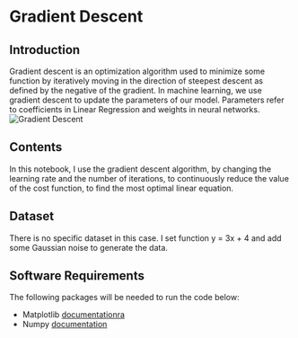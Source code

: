 # Gradient Descent

## Introduction
Gradient descent is an optimization algorithm used to minimize some function by iteratively moving in the direction of steepest descent as defined by the negative of the gradient. In machine learning, we use gradient descent to update the parameters of our model. Parameters refer to coefficients in Linear Regression and weights in neural networks.
![Gradient Descent](https://i.imgur.com/xnPvEok.gif)

## Contents 
In this notebook, I use the gradient descent algorithm, by changing the learning rate and the number of iterations, to continuously reduce the value of the cost function, to find the most optimal linear equation.

## Dataset
There is no specific dataset in this case. I set function y = 3x + 4 and add some Gaussian noise to generate the data.

## Software Requirements
The following packages will be needed to run the code below: 

* Matplotlib [documentationra](https://matplotlib.org/)
* Numpy [documentation](https://numpy.org/doc/)
